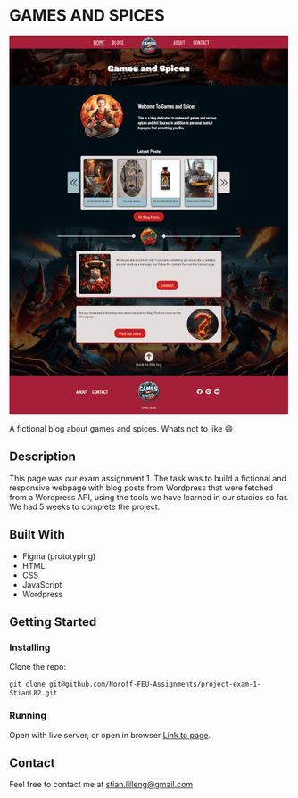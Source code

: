 # GAMES AND SPICES

![image](/images/readme/screencapture-pe1-stianl-netlify-app-2024-02-19-14_46_59-500-min.png)

A fictional blog about games and spices. Whats not to like 😄

## Description

This page was our exam assignment 1. The task was to build a fictional and responsive webpage with blog posts from Wordpress that were fetched from a Wordpress API, using the tools we have learned in our studies so far. We had 5 weeks to complete the project.

## Built With

- Figma (prototyping)
- HTML
- CSS
- JavaScript
- Wordpress

## Getting Started

### Installing

Clone the repo:

```
git clone git@github.com/Noroff-FEU-Assignments/project-exam-1-StianL82.git
```

### Running

Open with live server, or open in browser [Link to page](https://pe1-stianl.netlify.app/).

## Contact

Feel free to contact me at stian.lilleng@gmail.com
